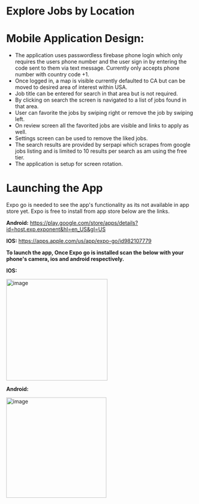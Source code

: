 # Explore Jobs by Location

# Mobile Application Design:

- The application uses passwordless firebase phone login which only requires the users phone number and the user sign in by entering the code sent to them via text message. Currently only accepts phone number with country code +1.
- Once logged in, a map is visible currently defaulted to CA but can be moved to desired area of interest within USA.
- Job title can be entered for search in that area but is not required.
- By clicking on search the screen is navigated to a list of jobs found in that area.
- User can favorite the jobs by swiping right or remove the job by swiping left.
- On review screen all the favorited jobs are visible and links to apply as well.
- Settings screen can be used to remove the liked jobs.
- The search results are provided by serpapi which scrapes from google jobs listing and is limited to 10 results per search as am using the free tier.
- The application is setup for screen rotation.

# Launching the App

Expo go is needed to see the app's functionality as its not available in app store yet. Expo is free to install from app store below are the links.

**Android:** https://play.google.com/store/apps/details?id=host.exp.exponent&hl=en_US&gl=US

**IOS:** https://apps.apple.com/us/app/expo-go/id982107779

**To launch the app, Once Expo go is installed scan the below with your phone's camera, ios and android respectively.**

**IOS:**

<img width="270" alt="image" src="https://github.com/marciamoss/explorejobs/assets/45056799/b282b12a-4b86-4e13-9b1c-929043efdba6">


**Android:**

<img width="267" alt="image" src="https://github.com/marciamoss/explorejobs/assets/45056799/cac9614f-9e01-4e72-97f1-2effbce6facc">


